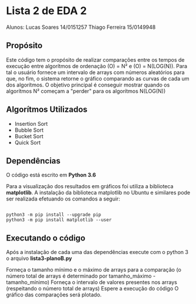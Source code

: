 # Lista 2 de EDA 2

Alunos:
Lucas Soares 14/0151257
Thiago Ferreira 15/0149948

## Propósito

Este código tem o propósito de realizar comparações entre os tempos de execução entre algorítmos de ordenação (O) = N² e (O) = N(LOG(N)). Para tal o usuário fornece
um intervalo de arrays com números aleatórios para que, no fim, o sistema retorne o gráfico comparando as curvas de cada um dos algorítmos. O objetivo principal
é conseguir mostrar quando os algorítmos N² começam a "perder" para os algorítmos N(LOG(N))

## Algorítmos Utilizados

* Insertion Sort
* Bubble Sort
* Bucket Sort
* Quick Sort

## Dependências

O código está escrito em **Python 3.6**

Para a visualização dos resultados em gráficos foi utiliza a biblioteca **matplotlib**.
A instalação da biblioteca matplotlib no Ubuntu e similares pode ser realizada efetuando os comandos a seguir:

```

python3 -m pip install --upgrade pip
python3 -m pip install matplotlib --user

```

## Executando o código

Após a instalação de cada uma das dependências execute com o python 3 o arquivo **lista3-planoB.py**

Forneça o tamanho mínimo e o máximo de arrays para a comparação (o número total de arrays é determinado por tamanho_máximo - tamanho_mínimo)
Forneça o intervalo de valores presentes nos arrays (respeitando o número total de arrays)
Espere a execução do código
O gráfico das comparações será plotado.
